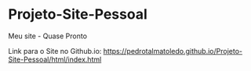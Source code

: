 # Projeto-Site-Pessoal
Meu site - Quase Pronto

Link para o Site no Github.io: https://pedrotalmatoledo.github.io/Projeto-Site-Pessoal/html/index.html
